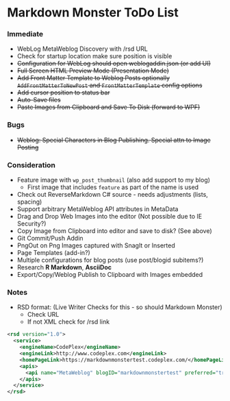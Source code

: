 ﻿# Markdown Monster ToDo List

### Immediate
* WebLog MetaWeblog Discovery with /rsd URL
* Check for startup location make sure position is visible
* ~~Configuration for WebLog should open weblogaddin.json (or add UI)~~ 
* ~~Full Screen HTML Preview Mode (Presentation Mode)~~
* ~~Add Front Matter Template to Weblog Posts optionally    
  `AddFrontMatterToNewPost` and `FrontMatterTemplate` config options~~
* ~~Add cursor position to status bar~~
* ~~Auto-Save files~~
* ~~Paste Images from Clipboard and Save To Disk (forward to WPF)~~

### Bugs
* ~~Weblog: Special Characters in Blog Publishing. Special attn to Image Posting~~


### Consideration
* Feature image with `wp_post_thumbnail` (also add support to my blog)
    *  First image that includes `feature` as part of the name is used
* Check out ReverseMarkdown C# source - needs adjustments (lists, spacing)
* Support arbitrary MetaWeblog API attributes in MetaData
* Drag and Drop Web Images into the editor (Not possible due to IE Security?)
* Copy Image from Clipboard into editor and save to disk? (See above)
* Git Commit/Push Addin
* PngOut on Png Images captured with SnagIt or Inserted
* Page Templates (add-in?)
* Multiple configurations for blog posts (use post/blogid subitems?)
* Research **R Markdown**, **AsciiDoc**
* Export/Copy/Weblog Publish to Clipboard with Images embedded

### Notes

* RSD format: (Live Writer Checks for this - so should Markdown Monster)
    * Check URL
    * If not XML check for /rsd link
```xml
<rsd version="1.0">
  <service>
    <engineName>CodePlex</engineName>
    <engineLink>http://www.codeplex.com</engineLink>
    <homePageLink>https://markdownmonstertest.codeplex.com/</homePageLink>
    <apis>
      <api name="MetaWeblog" blogID="markdownmonstertest" preferred="true" apiLink="https://www.codeplex.com/site/metaweblog" />
    </apis>
  </service>
</rsd>
```